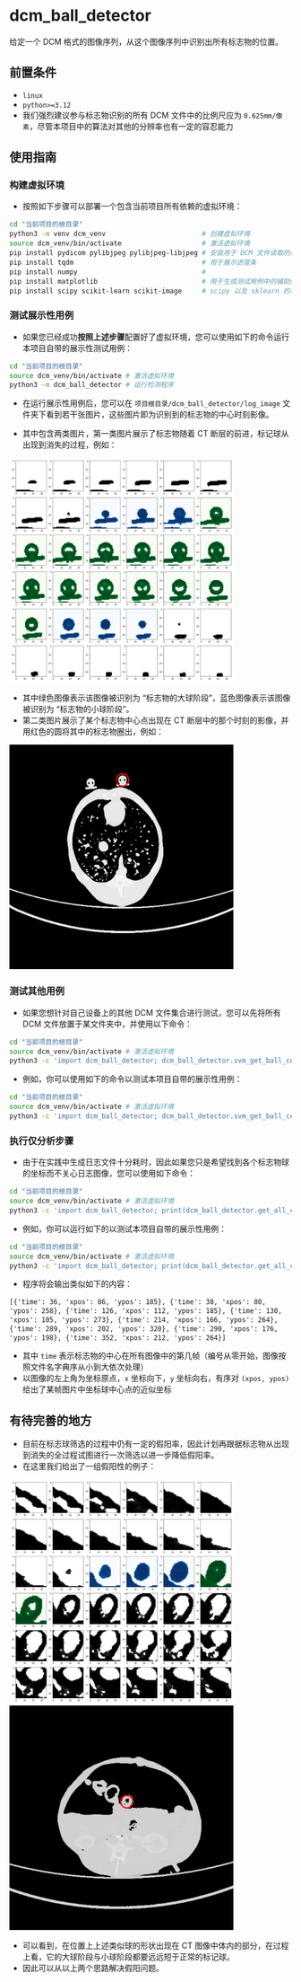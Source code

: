 # dcm_ball_detector
给定一个 DCM 格式的图像序列，从这个图像序列中识别出所有标志物的位置。

## 前置条件

- `linux`
- `python>=3.12`
- 我们强烈建议参与标志物识别的所有 DCM 文件中的比例尺应为 `0.625mm/像素`，尽管本项目中的算法对其他的分辨率也有一定的容忍能力

## 使用指南

### 构建虚拟环境

- 按照如下步骤可以部署一个包含当前项目所有依赖的虚拟环境：

```bash
cd "当前项目的根目录"
python3 -m venv dcm_venv                        # 创建虚拟环境
source dcm_venv/bin/activate                    # 激活虚拟环境
pip install pydicom pylibjpeg pylibjpeg-libjpeg # 安装用于 DCM 文件读取的相关依赖
pip install tqdm                                # 用于展示进度条
pip install numpy                               # 
pip install matplotlib                          # 用于生成测试用例中的辅助图像，在生产环境下不需要此库
pip install scipy scikit-learn scikit-image     # scipy 以及 sklearn 的相关功能
```

### 测试展示性用例

- 如果您已经成功**按照上述步骤**配置好了虚拟环境，您可以使用如下的命令运行本项目自带的展示性测试用例：

```bash
cd "当前项目的根目录"
source dcm_venv/bin/activate # 激活虚拟环境
python3 -m dcm_ball_detector # 运行检测程序
```

- 在运行展示性用例后，您可以在 `项目根目录/dcm_ball_detector/log_image` 文件夹下看到若干张图片，这些图片即为识别到的标志物的中心时刻影像。

- 其中包含两类图片，第一类图片展示了标志物随着 CT 断层的前进，标记球从出现到消失的过程，例如：

<img src="./img/img_process.png" style="width: 400px">

- 其中绿色图像表示该图像被识别为 “标志物的大球阶段”，蓝色图像表示该图像被识别为 “标志物的小球阶段”。
- 第二类图片展示了某个标志物中心点出现在 CT 断层中的那个时刻的影像，并用红色的圆将其中的标志物圈出，例如：

<img src="./img/img_dcm.png" style="width: 400px">

### 测试其他用例

- 如果您想针对自己设备上的其他 DCM 文件集合进行测试，您可以先将所有 DCM 文件放置于某文件夹中，并使用以下命令：

```bash
cd "当前项目的根目录"
source dcm_venv/bin/activate # 激活虚拟环境
python3 -c 'import dcm_ball_detector; dcm_ball_detector.svm_get_ball_centers_in_folder_and_dump_log("目标 DCM 所在的文件夹")'
```

- 例如，你可以使用如下的命令以测试本项目自带的展示性用例：

```bash
cd "当前项目的根目录"
source dcm_venv/bin/activate # 激活虚拟环境
python3 -c 'import dcm_ball_detector; dcm_ball_detector.svm_get_ball_centers_in_folder_and_dump_log("./data_sample/2023_01_03_0.625 x 0.625_501/")'
```

### 执行仅分析步骤

- 由于在实践中生成日志文件十分耗时，因此如果您只是希望找到各个标志物球的坐标而不关心日志图像，您可以使用如下命令：

```bash
cd "当前项目的根目录"
source dcm_venv/bin/activate # 激活虚拟环境
python3 -c 'import dcm_ball_detector; print(dcm_ball_detector.get_all_cluster_center_in_folder("目标文件夹"))'
```

- 例如，你可以运行如下的以测试本项目自带的展示性用例：

```bash
cd "当前项目的根目录"
source dcm_venv/bin/activate # 激活虚拟环境
python3 -c 'import dcm_ball_detector; print(dcm_ball_detector.get_all_cluster_center_in_folder("./data_sample/2023_01_03_0.625 x 0.625_501/"))'
```

- 程序将会输出类似如下的内容：

```
[{'time': 36, 'xpos': 86, 'ypos': 185}, {'time': 38, 'xpos': 80, 'ypos': 258}, {'time': 126, 'xpos': 112, 'ypos': 185}, {'time': 130, 'xpos': 105, 'ypos': 273}, {'time': 214, 'xpos': 166, 'ypos': 264}, {'time': 289, 'xpos': 202, 'ypos': 320}, {'time': 290, 'xpos': 176, 'ypos': 198}, {'time': 352, 'xpos': 212, 'ypos': 264}]
```

- 其中 `time` 表示标志物的中心在所有图像中的第几帧（编号从零开始，图像按照文件名字典序从小到大依次处理）
- 以图像的左上角为坐标原点，`x` 坐标向下，`y` 坐标向右，有序对 `(xpos, ypos)` 给出了某帧图片中坐标球中心点的近似坐标

## 有待完善的地方

- 目前在标志球筛选的过程中仍有一定的假阳率，因此计划再跟据标志物从出现到消失的全过程试图进行一次筛选以进一步降低假阳率。
- 在这里我们给出了一组假阳性的例子：

<img src="./img/err_process.png" style="width: 400px">

<img src="./img/err_dcm.png" style="width: 400px">

- 可以看到，在位置上上述类似球的形状出现在 CT 图像中体内的部分，在过程上看，它的大球阶段与小球阶段都要远远短于正常的标记球。
- 因此可以从以上两个思路解决假阳问题。

